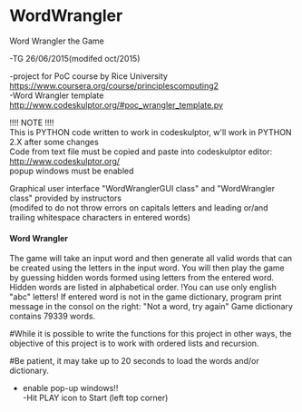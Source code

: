 # WordWrangler

Word Wrangler the Game<br>

-TG 26/06/2015(modifed oct/2015)<br>

-project for PoC course by Rice University<br>
https://www.coursera.org/course/principlescomputing2<br>
-Word Wrangler template<br>
http://www.codeskulptor.org/#poc_wrangler_template.py<br>

!!!! NOTE !!!!<br>
This is PYTHON code written to work in codeskulptor, w'll work in PYTHON 2.X after some changes<br>
Code from text file must be copied and paste into codeskulptor editor: http://www.codeskulptor.org/<br>
popup windows must be enabled<br>

<p>
Graphical user interface "WordWranglerGUI class" and "WordWrangler class" provided by instructors<br>
(modifed to do not throw errors on capitals letters and leading or/and trailing whitespace characters in entered words)
</p>

<h4>Word Wrangler</h4>
<p>
The game will take an input word and then generate all 
valid words that can be created using the letters in the 
input word. You will then play the game by guessing hidden 
words formed using letters from the entered word. 
Hidden words are listed in alphabetical order.
!You can use only english "abc" letters!
If entered word is not in the game dictionary, program 
print message in the consol on the right: 
"Not a word, try again"
Game dictionary contains 79339 words.
</p>

#While it is possible to write the functions for this 
project in other ways, the objective of this project is 
to work with ordered lists and recursion.<br>

#Be patient, it may take up to 20 seconds to load 
the words and/or dictionary.<br>

- enable pop-up windows!!<br>
-Hit PLAY icon to Start (left top corner)

